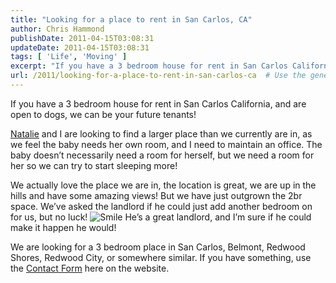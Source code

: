 ```yaml
---
title: "Looking for a place to rent in San Carlos, CA"
author: Chris Hammond
publishDate: 2011-04-15T03:08:31
updateDate: 2011-04-15T03:08:31
tags: [ 'Life', 'Moving' ]
excerpt: "If you have a 3 bedroom house for rent in San Carlos California, and are open to dogs, we can be your future tenants!  Natalie and I are looking to find a larger place than we currently are in, as we feel the baby needs her own room, and I need to maintain an office. The baby doesn’t necessarily need a room for herself, but we need a room for her so we can try to start sleeping more!  We actually love the place we are in, the location is great, we are up in the hills and have some amazing views! But we have just outgrown the 2br space. We’ve asked the landlord if he could just add another bedroom on for us, but no luck!  He’s a great landlord, and I’m sure if he could make it happen he would!  We are looking for a 3 bedroom place in San Carlos, Belmont, Redwood Shores, Redwood City, or somewhere similar. If you have something, use the Contact Form here on the website."
url: /2011/looking-for-a-place-to-rent-in-san-carlos-ca  # Use the generated URL with year
---
```

<p>If you have a 3 bedroom house for rent in San Carlos California, and are open to dogs, we can be your future tenants!</p>  <p><a href="https://www.nataliehammond.com/" target="_blank">Natalie</a> and I are looking to find a larger place than we currently are in, as we feel the baby needs her own room, and I need to maintain an office. The baby doesn’t necessarily need a room for herself, but we need a room for her so we can try to start sleeping more!</p>  <p>We actually love the place we are in, the location is great, we are up in the hills and have some amazing views! But we have just outgrown the 2br space. We’ve asked the landlord if he could just add another bedroom on for us, but no luck! <img style="border-bottom-style: none; border-left-style: none; border-top-style: none; border-right-style: none" class="wlEmoticon wlEmoticon-smile" alt="Smile" src="/assets/images/PublishThumbnails//windows-live-writer/looking-for-a-place-to-rent-in-san-carlo_139/wlemoticon-smile_2.png" /> He’s a great landlord, and I’m sure if he could make it happen he would!</p>  <p>We are looking for a 3 bedroom place in San Carlos, Belmont, Redwood Shores, Redwood City, or somewhere similar. If you have something, use the <a href="https://www.chrishammond.com/contact.aspx" target="_blank">Contact Form</a> here on the website.</p>
